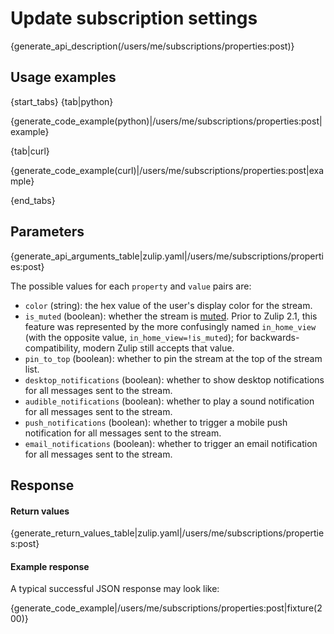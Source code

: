 # Update subscription settings

{generate_api_description(/users/me/subscriptions/properties:post)}

## Usage examples

{start_tabs}
{tab|python}

{generate_code_example(python)|/users/me/subscriptions/properties:post|example}

{tab|curl}

{generate_code_example(curl)|/users/me/subscriptions/properties:post|example}

{end_tabs}

## Parameters

{generate_api_arguments_table|zulip.yaml|/users/me/subscriptions/properties:post}

The possible values for each `property` and `value` pairs are:

* `color` (string): the hex value of the user's display color for the stream.
* `is_muted` (boolean): whether the stream is
  [muted](/help/mute-a-stream).  Prior to Zulip 2.1, this feature was
  represented by the more confusingly named `in_home_view` (with the
  opposite value, `in_home_view=!is_muted`); for
  backwards-compatibility, modern Zulip still accepts that value.
* `pin_to_top` (boolean): whether to pin the stream at the top of the stream list.
* `desktop_notifications` (boolean): whether to show desktop notifications
    for all messages sent to the stream.
* `audible_notifications` (boolean): whether to play a sound
  notification for all messages sent to the stream.
* `push_notifications` (boolean): whether to trigger a mobile push
    notification for all messages sent to the stream.
* `email_notifications` (boolean): whether to trigger an email
    notification for all messages sent to the stream.

## Response

#### Return values

{generate_return_values_table|zulip.yaml|/users/me/subscriptions/properties:post}

#### Example response

A typical successful JSON response may look like:

{generate_code_example|/users/me/subscriptions/properties:post|fixture(200)}
